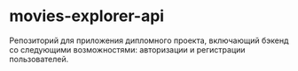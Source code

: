 # movies-explorer-api
Репозиторий для приложения дипломного проекта, включающий бэкенд со следующими возможностями: авторизации и регистрации пользователей.